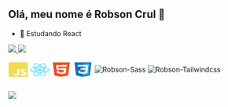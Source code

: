## Olá, meu nome é Robson Crul 👋

- 🌱 Estudando React

<div>
  <a href="https://github.com/RobsonCrul">
    <img height="180em" src="https://github-readme-stats.vercel.app/api?username=robsoncrul&show_icons=true&theme=dark&include_all_commits=true&count_private=true"/>
    <img height="180em" src="https://github-readme-stats.vercel.app/api/top-langs/?username=robsoncrul&layout=compact&langs_count=16&theme=dark"/>
  </a>
</div>

<div style="display: inline_block"><br>
<img align="center" alt="Robson-Js" height="30" width="40" src="https://raw.githubusercontent.com/devicons/devicon/master/icons/javascript/javascript-plain.svg">
<img align="center" alt="Robson-React" height="30" width="40" src="https://raw.githubusercontent.com/devicons/devicon/master/icons/react/react-original.svg">
<img align="center" alt="Robson-HTML" height="30" width="40" src="https://raw.githubusercontent.com/devicons/devicon/master/icons/html5/html5-original.svg">
<img align="center" alt="Robson-CSS" height="30" width="40" src="https://raw.githubusercontent.com/devicons/devicon/master/icons/css3/css3-original.svg">
<img align="center" alt="Robson-Sass" height="30" width="40" src="https://cdn.jsdelivr.net/gh/devicons/devicon@latest/icons/sass/sass-original.svg" />
<img align="center" alt="Robson-Tailwindcss" height="30" width="40" src="https://cdn.jsdelivr.net/gh/devicons/devicon@latest/icons/tailwindcss/tailwindcss-original-wordmark.svg" />
</div>

 ##

<div>
  <a href="https://www.linkedin.com/in/robsoncrul/" target="_blank"><img src="https://img.shields.io/badge/LinkedIn-0077B5?style=for-the-badge&logo=linkedin&logoColor=white" target="_blank"></a>
</div>
